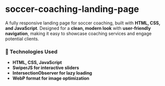 # soccer-coaching-landing-page

A fully responsive landing page for soccer coaching, built with **HTML, CSS, and JavaScript**. Designed for a **clean, modern look** with **user-friendly navigation**, making it easy to showcase coaching services and engage potential clients.

### 📌 Technologies Used

- **HTML, CSS, JavaScript**
- **SwiperJS for interactive sliders**
- **IntersectionObserver for lazy loading**
- **WebP format for image optimization**
